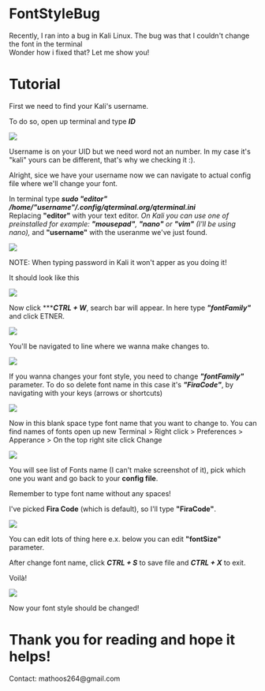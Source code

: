# FontStyleBug

Recently, I ran into a bug in Kali Linux. The bug was that I couldn't change the font in the terminal <br>
Wonder how i fixed that? Let me show you!

# Tutorial

First we need to find your Kali's username.

To do so, open up terminal and type ***ID***

<img src="img/id.png">

Username is on your UID but we need word not an number. In my case it's "kali" yours can be different, that's why we checking it :).

Alright, sice we have your username now we can navigate to actual config file where we'll change your font.

In terminal type ***sudo "editor" /home/"username"/.config/qterminal.org/qterminal.ini*** <br>
Replacing **"editor"** with your text editor. *On Kali you can use one of preinstalled for example: **"mousepad"**, **"nano"** or  **"vim"** (I'll be using nano),*
and **"username"** with the useranme we've just found.

<img src="img/command.png">

NOTE: When typing password in Kali it won't apper as you doing it!

It should look like this

<img src="img/config.png">

Now click ******CTRL + W***, search bar will appear.
In here type ***"fontFamily"*** and click ETNER.

<img src="img/search.png">

You'll be navigated to line where we wanna make changes to.

<img src="img/line.png">

If you wanna changes your font style, you need to change ***"fontFamily"*** parameter. 
To do so delete font name in this case it's ***"FiraCode"***, by navigating with your keys (arrows or shortcuts)

<img src="img/editing.png">

Now in this blank space type font name that you want to change to.
You can find names of fonts open up new Terminal > Right click > Preferences > Apperance > On the top right site click Change

<img src="img/navigate.png">

You will see list of Fonts name (I can't make screenshot of it), pick which one you want and go back to your **config file**.

Remember to type font name without any spaces!

I've picked **Fira Code** (which is default), so I'll type **"FiraCode"**. 

<img src="img/type.png">

You can edit lots of thing here e.x. below you can edit **"fontSize"** parameter.

After change font name, click ***CTRL + S*** to save file and ***CTRL + X*** to exit.

Voilà! 

<img src="img/voilà.png">

Now your font style should be changed!

<h1>Thank you for reading and hope it helps!</h1>
  Contact: mathoos264@gmail.com
  
